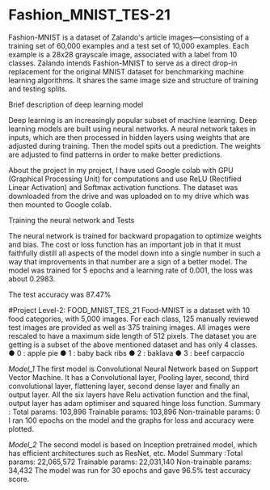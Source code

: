 # Fashion_MNIST_TES-21

Fashion-MNIST is a dataset of Zalando's article images—consisting of a training
set of 60,000 examples and a test set of 10,000 examples. Each example is a 28x28 grayscale image,
associated with a label from 10 classes. Zalando intends Fashion-MNIST to serve as a direct drop-in
replacement for the original MNIST dataset for benchmarking machine learning algorithms. It shares the
same image size and structure of training and testing splits.

Brief description of deep learning model

Deep learning is an increasingly popular subset of machine learning. Deep learning models are built using neural networks. A neural network takes in inputs, which are then processed in hidden layers using weights that are adjusted during training. Then the model spits out a prediction. The weights are adjusted to find patterns in order to make better predictions. 

About the project
In my project, I have used Google colab with GPU (Graphical Processing Unit) for computations and use ReLU (Rectified Linear Activation) and Softmax activation functions. The dataset was downloaded from the drive and was uploaded on to my drive which was then mounted to Google colab.

Training the neural network and Tests


The neural network is trained for backward propagation to optimize weights and bias.
The cost or loss function has an important job in that it must faithfully distill all aspects of the model down into a single number in such a way that improvements in that number are a sign of a better model. The model was trained for 5 epochs and a learning rate of 0.001, the loss was about 0.2983.

The test accuracy was 87.47%


#Project Level-2: FOOD_MNIST_TES_21
Food-MNIST is a dataset with 10 food categories, with 5,000 images. For each
class, 125 manually reviewed test images are provided as well as 375 training images. All images were
rescaled to have a maximum side length of 512 pixels.
The dataset you are getting is a subset of the above mentioned dataset and has only 4 classes.
● 0 : apple pie
● 1 : baby back ribs
● 2 : baklava
● 3 : beef carpaccio

*Model_1*
The first model is Convolutional Neural Network based on Support Vector Machine. It has a Convolutional layer, Pooling layer, second, third convolutional layer, flattening layer, second dense layer and finally an output layer. All the six layers have Relu activation function and the final, output layer has adam optimiser and squared hinge loss function. Summary : Total params: 103,896
Trainable params: 103,896
Non-trainable params: 0
I ran 100 epochs on the model and the graphs for loss and accuracy were plotted.


*Model_2*
The second model is based on Inception pretrained model, which has efficient architectures such as ResNet, etc. Model Summary :Total params: 22,065,572
Trainable params: 22,031,140
Non-trainable params: 34,432
The model was run for 30 epochs and gave 96.5% test accuracy score.
